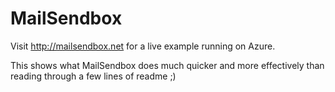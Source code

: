 MailSendbox
===========

Visit http://mailsendbox.net for a live example running on Azure. 

This shows what MailSendbox does much quicker and more effectively than reading through a few lines of readme ;)
